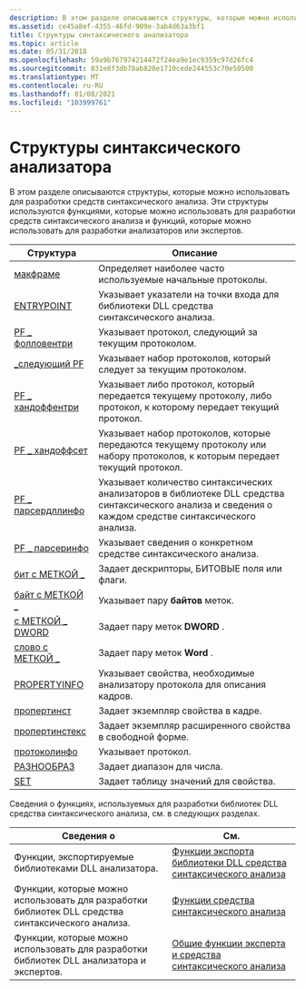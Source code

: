 ```yaml
---
description: В этом разделе описываются структуры, которые можно использовать для разработки средств синтаксического анализа. Эти структуры используются функциями, которые можно использовать для разработки средств синтаксического анализа и функций, которые можно использовать для разработки анализаторов или экспертов.
ms.assetid: ce45a8ef-4355-46fd-909e-3ab4d63a3bf1
title: Структуры синтаксического анализатора
ms.topic: article
ms.date: 05/31/2018
ms.openlocfilehash: 59a9b767974214472f24ea9e1ec9359c97d26fc4
ms.sourcegitcommit: 831e8f3db78ab820e1710cede244553c70e50500
ms.translationtype: MT
ms.contentlocale: ru-RU
ms.lasthandoff: 01/08/2021
ms.locfileid: "103999761"
---
```

# <a name="parser-structures"></a>Структуры синтаксического анализатора

В этом разделе описываются структуры, которые можно использовать для разработки средств синтаксического анализа. Эти структуры используются функциями, которые можно использовать для разработки средств синтаксического анализа и функций, которые можно использовать для разработки анализаторов или экспертов.



| Структура                                 | Описание                                                                                                                     |
|-------------------------------------------|---------------------------------------------------------------------------------------------------------------------------------|
| [макфраме](macframe.md)                  | Определяет наиболее часто используемые начальные протоколы.                                                                               |
| [ENTRYPOINT](entrypoints.md)            | Указывает указатели на точки входа для библиотеки DLL средства синтаксического анализа.                                                                      |
| [PF \_ фолловентри](pf-followentry.md)     | Указывает протокол, следующий за текущим протоколом.                                                                       |
| [\_следующий PF](pf-followset.md)         | Указывает набор протоколов, который следует за текущим протоколом.                                                               |
| [PF \_ хандоффентри](pf-handoffentry.md)   | Указывает либо протокол, который передается текущему протоколу, либо протокол, к которому передает текущий протокол.    |
| [PF \_ хандоффсет](pf-handoffset.md)       | Указывает набор протоколов, которые передаются текущему протоколу или набору протоколов, к которым передает текущий протокол. |
| [PF \_ парсердллинфо](pf-parserdllinfo.md) | Указывает количество синтаксических анализаторов в библиотеке DLL средства синтаксического анализа и сведения о каждом средстве синтаксического анализа.                                            |
| [PF \_ парсеринфо](pf-parserinfo.md)       | Указывает сведения о конкретном средстве синтаксического анализа.                                                                                  |
| [бит с МЕТКОЙ \_](labeled-bit.md)           | Задает дескрипторы, БИТОВЫЕ поля или флаги.                                                                                        |
| [байт с МЕТКОЙ \_](labeled-byte.md)         | Указывает пару **байтов** меток.                                                                                                |
| [с МЕТКОЙ \_ DWORD](labeled-dword.md)       | Задает пару меток **DWORD** .                                                                                               |
| [слово с МЕТКОЙ \_](labeled-word.md)         | Задает пару меток **Word** .                                                                                                |
| [PROPERTYINFO](propertyinfo.md)          | Указывает свойства, необходимые анализатору протокола для описания кадров.                                                  |
| [пропертинст](propertyinst.md)          | Задает экземпляр свойства в кадре.                                                                                 |
| [пропертинстекс](propertyinstex.md)      | Задает экземпляр расширенного свойства в свободной форме.                                                                              |
| [протоколинфо](protocolinfo.md)          | Указывает протокол.                                                                                                           |
| [РАЗНООБРАЗ](range.md)                        | Задает диапазон для числа.                                                                                                 |
| [SET](set.md)                            | Задает таблицу значений для свойства.                                                                                     |



 

Сведения о функциях, используемых для разработки библиотек DLL средства синтаксического анализа, см. в следующих разделах.



| Сведения о                                         | См.                                                                          |
|---------------------------------------------------------------|------------------------------------------------------------------------------|
| Функции, экспортируемые библиотеками DLL анализатора.                        | [Функции экспорта библиотеки DLL средства синтаксического анализа](parser-dll-export-functions.md)               |
| Функции, которые можно использовать для разработки библиотек DLL средства синтаксического анализа.            | [Функции средства синтаксического анализа](parser-functions.md)                                     |
| Функции, которые можно использовать для разработки библиотек DLL анализатора и экспертов. | [Общие функции эксперта и средства синтаксического анализа](expert-and-parser-common-functions.md) |



 

 

 



